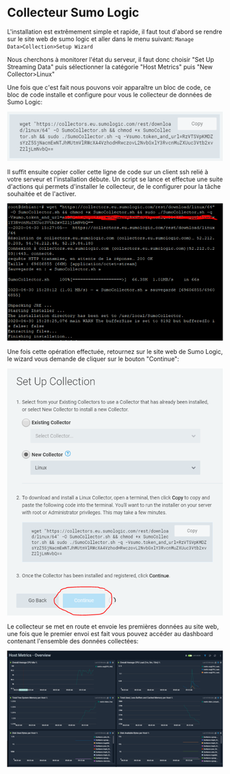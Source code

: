 # Collecteur Sumo Logic

L'installation est extrêmement simple et rapide, il faut tout d'abord se rendre sur le site web de sumo logic et aller dans le menu suivant:  `Manage Data>Collection>Setup Wizard`

Nous cherchons à monitorer l'état du serveur, il faut donc choisir "Set Up Streaming Data" puis sélectionner la catégorie "Host Metrics" puis "New Collector&gt;Linux"

Une fois que c'est fait nous pouvons voir apparaître un bloc de code, ce bloc de code installe et configure pour vous le collecteur de données de Sumo Logic:

![](../../.gitbook/assets/image%20%2815%29.png)

Il suffit ensuite copier coller cette ligne de code sur un client ssh relié à votre serveur et l'installation débute. Un script se lance et effectue une suite d'actions qui permets d'installer le collecteur, de le configurer pour la tâche souhaitée et de l'activer.

![](../../.gitbook/assets/image%20%289%29.png)

Une fois cette opération effectuée, retournez sur le site web de Sumo Logic, le wizard vous demande de cliquer sur le bouton "Continue":

![](../../.gitbook/assets/image%20%285%29.png)

Le collecteur se met en route et envoie les premières données au site web, une fois que le premier envoi est fait vous pouvez accéder au dashboard contenant l'ensemble des données collectées:

![](../../.gitbook/assets/image%20%2817%29.png)

